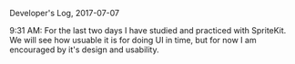 Developer's Log, 2017-07-07

9:31 AM: For the last two days I have studied and practiced with SpriteKit. We will see how usuable it is for doing UI in time, but for now I am encouraged by it's design and usability.
